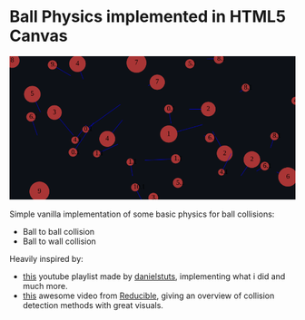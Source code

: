 # Ball Physics implemented in HTML5 Canvas

![Example](example.png)

Simple vanilla implementation of some basic physics for ball collisions:

- Ball to ball collision
- Ball to wall collision

Heavily inspired by:

- [this](https://www.youtube.com/playlist?list=PLo6lBZn6hgca1T7cNZXpiq4q395ljbEI_) youtube playlist made by [danielstuts](https://www.youtube.com/@danielstuts3129), implementing what i did and much more.
- [this](https://www.youtube.com/watch?v=eED4bSkYCB8) awesome video from [Reducible](https://www.youtube.com/@Reducible), giving an overview of collision detection methods with great visuals.

